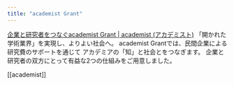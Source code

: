 ```yaml
---
title: "academist Grant"
---
```


[企業と研究者をつなぐacademist Grant | academist (アカデミスト)](https://academist-cf.com/grant?lang=ja)
「開かれた学術業界」を実現し、よりよい社会へ。
academist Grantでは、民間企業による研究費のサポートを通じて
アカデミアの「知」と社会とをつなぎます。
企業と研究者の双方にとって有益な2つの仕組みをご用意しました。


[[academist]]

